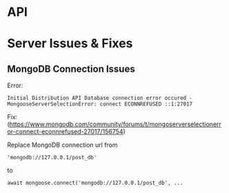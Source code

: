 # API

# Server Issues & Fixes

## MongoDB Connection Issues

Error:

```
Initial Distribution API Database connection error occured - MongooseServerSelectionError: connect ECONNREFUSED ::1:27017
```

Fix: (https://www.mongodb.com/community/forums/t/mongoserverselectionerror-connect-econnrefused-27017/156754)

Replace MongoDB connection url from

```
'mongodb://127.0.0.1/post_db'
```

to

```
await mongoose.connect('mongodb://127.0.0.1/post_db', ...
```
